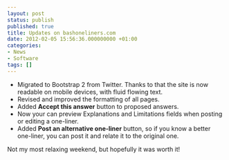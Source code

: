 ```yaml
---
layout: post
status: publish
published: true
title: Updates on bashoneliners.com
date: 2012-02-05 15:56:36.000000000 +01:00
categories:
- News
- Software
tags: []
---
```


- Migrated to Bootstrap 2 from Twitter. Thanks to that the site is now readable on mobile devices, with fluid flowing text.
- Revised and improved the formatting of all pages.
- Added **Accept this answer** button to proposed answers.
- Now your can preview Explanations and Limitations fields when posting or editing a one-liner.
- Added **Post an alternative one-liner** button, so if you know a better one-liner, you can post it and relate it to the original one.

Not my most relaxing weekend, but hopefully it was worth it!

